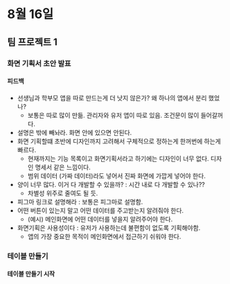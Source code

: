 # 8월 16일

## 팀 프로젝트 1

### 화면 기획서 초안 발표
#### 피드백
- 선생님과 학부모 앱을 따로 만드는게 더 낫지 않은가? 왜 하나의 앱에서 분리 했었나?
  - 보통은 따로 많이 만듦. 관리자와 유저 앱이 따로 있음. 조건문이 많이 들어갈꺼다.
- 설명은 밖에 빼놔라. 화면 안에 있으면 안된다.
- 화면 기획할떄 초반에 디자인까지 고려해서 구체적으로 정하는게 한꺼번에 하는게 빠르다.
  - 현재까지는 기능 목록이고 화면기획서라고 하기에는 디자인이 너무 없다. 디자인 명세서 같은 느낌이다.
  - 범위 데이터 (가짜 데이터)라도 넣어서 진짜 화면에 가깝게 넣어야 한다.
- 양이 너무 많다. 이거 다 개발할 수 있을까? : 시간 내로 다 개발할 수 있나?? 
  - 차별성 위주로 줄여도 될 듯.
- 피그마 링크로 설명해라 : 보통은 피그마로 설명함.
- 어떤 버튼이 있는지 말고 어떤 데이터를 주고받는지 알려줘야 한다.
  - (예시) 메인화면에 어떤 데이터를 넣을지 알려주어야 한다.
- 화면기획은 사용성이다 : 유저가 사용하는데 불편함이 없도록 기획해야함.
  - 앱의 가장 중요한 목적이 메인화면에서 접근하기 쉬워야 한다.


### 테이블 만들기
#### 테이블 만들기 시작
